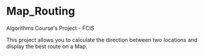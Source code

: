# Map_Routing

Algorithms Course's Project - FCIS

This project allows you to calculate the direction between two locations and display the best route on a Map.
